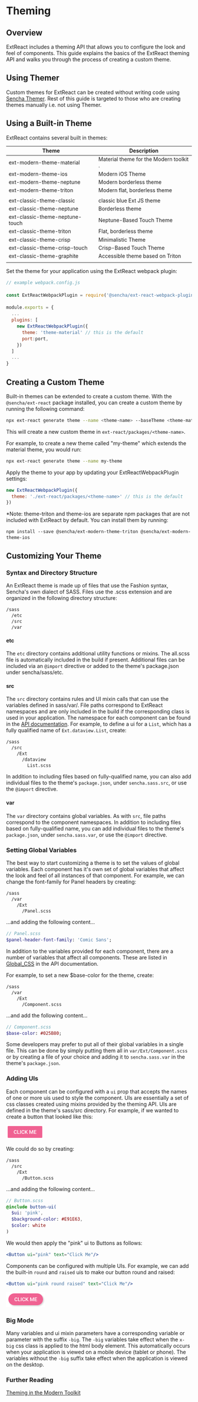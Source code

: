 # Theming

## Overview

ExtReact includes a theming API that allows you to configure the look and feel of components.  This guide explains the basics of the ExtReact theming API and walks you through the process of creating a custom theme.

## Using Themer
Custom themes for ExtReact can be created without writing code using [Sencha Themer](https://www.sencha.com/products/themer/).
Rest of this guide is targeted to those who are creating themes manually i.e. not using Themer.

## Using a Built-in Theme

ExtReact contains several built in themes:

| Theme                   | Description                                          |
|-------------------------|------------------------------------------------------|
| ext-modern-theme-material                             | Material theme for the Modern toolkit .                               |
| ext-modern-theme-ios                      | Modern iOS Theme                               |
| ext-modern-theme-neptune                          | Modern borderless theme                               |
| ext-modern-theme-triton                           | Modern flat, borderless theme  
|                   |             |                                |
| ext-classic-theme-classic                      | classic blue Ext JS theme                               |
| ext-classic-theme-neptune                      | Borderless theme                               |
| ext-classic-theme-neptune-touch                | Neptune-Based Touch Theme                               |
| ext-classic-theme-triton                            | Flat, borderless theme                               |
| ext-classic-theme-crisp                              | Minimalistic Theme                               |
| ext-classic-theme-crisp-touch                         | Crisp-Based Touch Theme                               |
| ext-classic-theme-graphite                            | Accessible theme based on Triton                               |
|                   |             |                                |



Set the theme for your application using the ExtReact webpack plugin:

```javascript
// example webpack.config.js

const ExtReactWebpackPlugin = require('@sencha/ext-react-webpack-plugin');

module.exports = {
  ...
  plugins: [
    new ExtReactWebpackPlugin({
      theme: 'theme-material' // this is the default
      port:port,
    })
  ]
  ...
}
```

## Creating a Custom Theme

Built-in themes can be extended to create a custom theme. With the `@sencha/ext-react` package installed, you can create a custom theme by running the following command:

```bash
npx ext-react generate theme --name <theme-name> --baseTheme <theme-material|theme-ios|theme-triton (optional, defaults to theme-material)>
```
This will create a new custom theme in `ext-react/packages/<theme-name>`. 

For example, to create a new theme called "my-theme" which extends the material theme, you would run:

```bash
npx ext-react generate theme --name my-theme
```
Apply the theme to your app by updating your ExtReactWebpackPlugin settings:

```javascript
new ExtReactWebpackPlugin({
  theme: './ext-react/packages/<theme-name>' // this is the default
})
```

*Note: theme-triton and theme-ios are separate npm packages that are not included with ExtReact by default.  You can install them by running:

```
npm install --save @sencha/ext-modern-theme-triton @sencha/ext-modern-theme-ios
```

## Customizing Your Theme

### Syntax and Directory Structure

An ExtReact theme is made up of files that use the Fashion syntax, Sencha's own dialect of SASS.  Files use the .scss extension and are organized in the following directory structure:

```
/sass
  /etc
  /src
  /var
```

#### etc

The `etc` directory contains additional utility functions or mixins.  The all.scss file is automatically included in the build if present.  Additional files can be included via an `@import` directive or added to the theme's package.json under sencha/sass/etc.

#### src

The `src` directory contains rules and UI mixin calls that can use the variables defined in sass/var/.  File paths correspond to ExtReact namespaces and are only included in the build if the corresponding class is used in your application. The namespace for each component can be found in the [API documentation](http://docs.sencha.com/extreact/6.5.0).  For example, to define a ui for a `List`, which has a fully qualified name of `Ext.dataview.List`, create:

```
/sass
  /src
    /Ext
      /dataview
        List.scss
```      

In addition to including files based on fully-qualified name, you can also add individual files to the theme's `package.json`, under `sencha.sass.src`, or use the `@import` directive.

#### var

The `var` directory contains global variables. As with `src`, file paths correspond to the component namespaces. In addition to including files based on fully-qualified name, you can add individual files to the theme's `package.json`, under `sencha.sass.var`, or use the `@import` directive.

### Setting Global Variables

The best way to start customizing a theme is to set the values of global variables.  Each component has it's own set of global variables that affect the look and feel of all instances of that component. For example, we can change the font-family for Panel headers by creating:

```
/sass
  /var
    /Ext
      /Panel.scss
```

...and adding the following content...

```sass
// Panel.scss
$panel-header-font-family: 'Comic Sans';
```

In addition to the variables provided for each component, there are a number of variables that affect all components.  These are listed in [Global_CSS](http://docs.sencha.com/extreact/6.5.0/modern/Global_CSS.html) in the API documentation.

For example, to set a new $base-color for the theme, create:

```
/sass
  /var
    /Ext
      /Component.scss
```

...and add the following content...

```sass
// Component.scss
$base-color: #025B80;
```

Some developers may prefer to put all of their global variables in a single file.  This can be done by simply putting them all in `var/Ext/Component.scss` or by creating a file of your choice and adding it to `sencha.sass.var` in the theme's `package.json`.

### Adding UIs

Each component can be configured with a `ui` prop that accepts the names of one or more uis used to style the component.  UIs are essentially a set of css classes created using mixins provided by the theming API.  UIs are defined in the theme's sass/src directory. For example, if we wanted to create a button that looked like this:

![pink button](images/pink-button-ui.png)

We could do so by creating:

```
/sass
  /src
    /Ext
      /Button.scss
```

...and adding the following content...

```sass
// Button.scss
@include button-ui(
  $ui: 'pink',
  $background-color: #E91E63,
  $color: white
)
```

We would then apply the "pink" ui to Buttons as follows:

```jsx
<Button ui="pink" text="Click Me"/>
```

Components can be configured with multiple UIs.  For example, we can add the built-in `round` and `raised` uis to make our button round and raised:

```jsx
<Button ui="pink round raised" text="Click Me"/>
```

![pink button](images/pink-round-raised-button-ui.png)

### Big Mode

Many variables and ui mixin parameters have a corresponding variable or parameter with the suffix `-big`.  The `-big` variables take effect when the `x-big` css class is applied to the html body element.  This automatically occurs when your application is viewed on a mobile device (tablet or phone).  The variables without the `-big` suffix take effect when the application is viewed on the desktop.

### Further Reading

[Theming in the Modern Toolkit](http://docs.sencha.com/extjs/6.2.1/guides/core_concepts/modern_theming.html)
